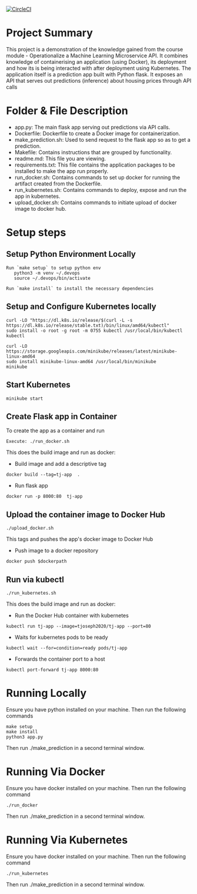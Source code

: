 [![CircleCI](https://dl.circleci.com/status-badge/img/gh/shinnida220/project-ml-microservice-k8/tree/main.svg?style=svg)](https://dl.circleci.com/status-badge/redirect/gh/shinnida220/project-ml-microservice-k8/tree/main)


# Project Summary
This project is a demonstration of the knowledge gained from the course module - Operationalize a Machine Learning Microservice API. 
It combines knowledge of containerising an application (using Docker), its deployment and how its is being interacted with after deployment using Kubernetes.
The application itself is a prediction app built with Python flask. It exposes an API that serves out predictions (inference) about housing prices through API calls


# Folder & File Description

- app.py: The main flask app serving out predictions via API calls.
- Dockerfile: Dockerfile to create a Docker image for containerization.
- make_prediction.sh: Used to send request to the flask app so as to get a prediction.
- Makefile: Contains instructions that are grouped by functionality.
- readme.md: This file you are viewing.
- requirements.txt: This file contains the application packages to be installed to make the app run properly.
- run_docker.sh: Contains commands to set up docker for running the artifact created from the Dockerfile.
- run_kubernetes.sh: Contains commands to deploy, expose and run the app in kubernetes.
- upload_docker.sh: Contains commands to initiate upload of docker image to docker hub.

# Setup steps

## Setup Python Environment Locally
```
Run `make setup` to setup python env
   python3 -m venv ~/.devops
   source ~/.devops/bin/activate

Run `make install` to install the necessary dependencies
```

## Setup and Configure Kubernetes locally
```
curl -LO "https://dl.k8s.io/release/$(curl -L -s https://dl.k8s.io/release/stable.txt)/bin/linux/amd64/kubectl"
sudo install -o root -g root -m 0755 kubectl /usr/local/bin/kubectl
kubectl 
 
curl -LO https://storage.googleapis.com/minikube/releases/latest/minikube-linux-amd64
sudo install minikube-linux-amd64 /usr/local/bin/minikube
minikube
```

## Start Kubernetes 
```
minikube start
```

## Create Flask app in Container
To create the app as a container and run
```
Execute: ./run_docker.sh
```

This does the build image and run as docker:

- Build image and add a descriptive tag
```
docker build --tag=tj-app  .
```

- Run flask app
```
docker run -p 8000:80  tj-app
```

## Upload the container image to Docker Hub
```
./upload_docker.sh 
```

This tags and pushes the app's docker image to Docker Hub
- Push image to a docker repository
```
docker push $dockerpath
```

## Run via kubectl
```
./run_kubernetes.sh
```

This does the build image and run as docker:

- Run the Docker Hub container with kubernetes
```
kubectl run tj-app --image=tjoseph2020/tj-app --port=80
```

- Waits for kubernetes pods to be ready
```
kubectl wait --for=condition=ready pods/tj-app
```

- Forwards the container port to a host
```
kubectl port-forward tj-app 8000:80
```


# Running Locally
Ensure you have python installed on your machine. Then run the following commands

```
make setup
make install
python3 app.py
```
Then run ./make_prediction in a second terminal window.

# Running Via Docker
Ensure you have docker installed on your machine. Then run the following command

```
./run_docker
```
Then run ./make_prediction in a second terminal window.

# Running Via Kubernetes
Ensure you have docker installed on your machine. Then run the following command

```
./run_kubernetes
```
Then run ./make_prediction in a second terminal window.
